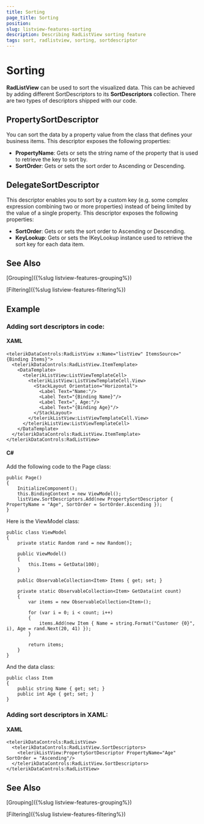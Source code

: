 ```yaml
---
title: Sorting
page_title: Sorting
position: 
slug: listview-features-sorting
description: Describing RadListView sorting feature
tags: sort, radlistview, sorting, sortdescriptor
---
```


# Sorting

**RadListView** can be used to sort the visualized data. This can be achieved by adding different SortDescriptors to its **SortDescriptors** collection. There are two types of descriptors shipped with our code.

## PropertySortDescriptor 

You can sort the data by a property value from the class that defines your business items. This descriptor exposes the following properties:

- **PropertyName**: Gets or sets the string name of the property that is used to retrieve the key to sort by.
- **SortOrder**: Gets or sets the sort order to Ascending or Descending.

## DelegateSortDescriptor 

This descriptor enables you to sort by a custom key (e.g. some complex expression combining two or more properties) instead of being limited by the value of a single property. This descriptor exposes the following properties:

- **SortOrder**: Gets or sets the sort order to Ascending or Descending.
- **KeyLookup**: Gets or sets the IKeyLookup instance used to retrieve the sort key for each data item.

## See Also

[Grouping]({%slug listview-features-grouping%})

[Filtering]({%slug listview-features-filtering%})

## Example

### Adding sort descriptors in code:

#### XAML

	<telerikDataControls:RadListView x:Name="listView" ItemsSource="{Binding Items}">
	  <telerikDataControls:RadListView.ItemTemplate>
	    <DataTemplate>
	      <telerikListView:ListViewTemplateCell>
	        <telerikListView:ListViewTemplateCell.View>
	          <StackLayout Orientation="Horizontal">
	            <Label Text="Name:"/>
	            <Label Text="{Binding Name}"/>
	            <Label Text=", Age:"/>
	            <Label Text="{Binding Age}"/>
	          </StackLayout>
	        </telerikListView:ListViewTemplateCell.View>
	      </telerikListView:ListViewTemplateCell>
	    </DataTemplate>
	  </telerikDataControls:RadListView.ItemTemplate>
	</telerikDataControls:RadListView>

#### C# 

Add the following code to the Page class:

    public Page()
    {
        InitializeComponent();
        this.BindingContext = new ViewModel();
		listView.SortDescriptors.Add(new PropertySortDescriptor { PropertyName = "Age", SortOrder = SortOrder.Ascending });
    }

Here is the ViewModel class:    

    public class ViewModel
    {
        private static Random rand = new Random();

        public ViewModel()
        {
            this.Items = GetData(100);
        }

        public ObservableCollection<Item> Items { get; set; }

        private static ObservableCollection<Item> GetData(int count)
        {
            var items = new ObservableCollection<Item>();

            for (var i = 0; i < count; i++)
            {
                items.Add(new Item { Name = string.Format("Customer {0}", i), Age = rand.Next(20, 41) });
            }

            return items;
        }
    }

And the data class:

	public class Item
	{
		public string Name { get; set; }
		public int Age { get; set; }
	}

### Adding sort descriptors in XAML:

#### XAML

    <telerikDataControls:RadListView>
      <telerikDataControls:RadListView.SortDescriptors>
        <telerikListView:PropertySortDescriptor PropertyName="Age" SortOrder = "Ascending"/>
      </telerikDataControls:RadListView.SortDescriptors>
    </telerikDataControls:RadListView>

## See Also

[Grouping]({%slug listview-features-grouping%})

[Filtering]({%slug listview-features-filtering%})